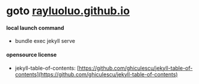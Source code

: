 # goto [rayluoluo.github.io](https://rayluoluo.github.io)

#### local launch command
-  bundle exec jekyll serve

#### opensource license
- jekyll-table-of-contents: [https://github.com/ghiculescu/jekyll-table-of-contents](https://github.com/ghiculescu/jekyll-table-of-contents)

